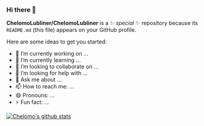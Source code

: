 ### Hi there 👋


**ChelomoLubliner/ChelomoLubliner** is a ✨ _special_ ✨ repository because its `README.md` (this file) appears on your GitHub profile.

Here are some ideas to get you started:

- 🔭 I’m currently working on ...
- 🌱 I’m currently learning ...
- 👯 I’m looking to collaborate on ...
- 🤔 I’m looking for help with ...
- 💬 Ask me about ...
- 📫 How to reach me: ...
- 😄 Pronouns: ...
- ⚡ Fun fact: ...


[![Chelomo's github stats](https://github-readme-stats.vercel.app/api?username=ChelomoLubliner&count_private=true&show_icons=true&theme=radical&hide_rank=false)](https://github.com/ChelomoLubliner/github-readme-stats)
